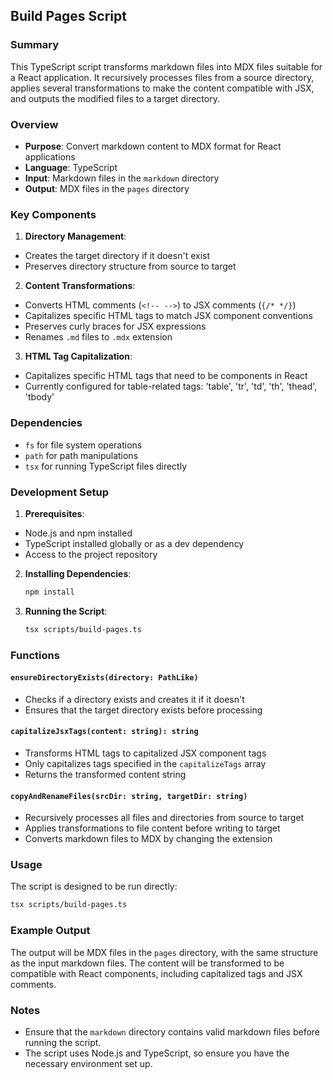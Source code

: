 ## Build Pages Script

### Summary

This TypeScript script transforms markdown files into MDX files suitable for a React application. It recursively processes files from a source directory, applies several transformations to make the content compatible with JSX, and outputs the modified files to a target directory.

### Overview

- **Purpose**: Convert markdown content to MDX format for React applications
- **Language**: TypeScript
- **Input**: Markdown files in the `markdown` directory
- **Output**: MDX files in the `pages` directory

### Key Components

1. **Directory Management**:
  - Creates the target directory if it doesn't exist
  - Preserves directory structure from source to target

2. **Content Transformations**:
  - Converts HTML comments (`<!-- -->`) to JSX comments (`{/* */}`)
  - Capitalizes specific HTML tags to match JSX component conventions
  - Preserves curly braces for JSX expressions
  - Renames `.md` files to `.mdx` extension

3. **HTML Tag Capitalization**:
  - Capitalizes specific HTML tags that need to be components in React
  - Currently configured for table-related tags: 'table', 'tr', 'td', 'th', 'thead', 'tbody'

### Dependencies
- `fs` for file system operations
- `path` for path manipulations
- `tsx` for running TypeScript files directly

### Development Setup
1. **Prerequisites**:
  - Node.js and npm installed
  - TypeScript installed globally or as a dev dependency
  - Access to the project repository

2. **Installing Dependencies**:
   ```bash
   npm install
   ```
3. **Running the Script**:
    ```bash
    tsx scripts/build-pages.ts
    ```

### Functions

#### `ensureDirectoryExists(directory: PathLike)`
- Checks if a directory exists and creates it if it doesn't
- Ensures that the target directory exists before processing

#### `capitalizeJsxTags(content: string): string`
- Transforms HTML tags to capitalized JSX component tags
- Only capitalizes tags specified in the `capitalizeTags` array
- Returns the transformed content string

#### `copyAndRenameFiles(srcDir: string, targetDir: string)`
- Recursively processes all files and directories from source to target
- Applies transformations to file content before writing to target
- Converts markdown files to MDX by changing the extension

### Usage

The script is designed to be run directly:

```bash
tsx scripts/build-pages.ts
```

### Example Output
The output will be MDX files in the `pages` directory, with the same structure as the input markdown files. The content will be transformed to be compatible with React components, including capitalized tags and JSX comments.

### Notes
- Ensure that the `markdown` directory contains valid markdown files before running the script.
- The script uses Node.js and TypeScript, so ensure you have the necessary environment set up.
